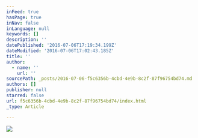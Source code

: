```yaml
---
inFeed: true
hasPage: true
inNav: false
inLanguage: null
keywords: []
description: ''
datePublished: '2016-07-06T17:19:34.199Z'
dateModified: '2016-07-06T17:02:43.185Z'
title: ''
author:
  - name: ''
    url: ''
sourcePath: _posts/2016-07-06-f5c6356b-4cbd-4e9b-8c2f-87f96754bd74.md
authors: []
publisher: null
starred: false
url: f5c6356b-4cbd-4e9b-8c2f-87f96754bd74/index.html
_type: Article

---
```

![](https://the-grid-user-content.s3-us-west-2.amazonaws.com/e9f63734-083a-4b8c-bf80-62fd93bb57d5.jpg)